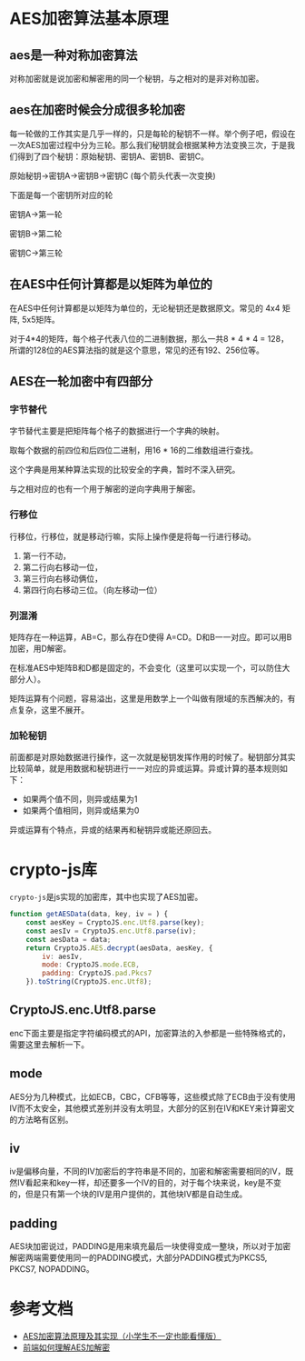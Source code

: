 
# AES加密算法基本原理

## aes是一种对称加密算法

对称加密就是说加密和解密用的同一个秘钥，与之相对的是非对称加密。

## aes在加密时候会分成很多轮加密

每一轮做的工作其实是几乎一样的，只是每轮的秘钥不一样。举个例子吧，假设在一次AES加密过程中分为三轮。那么我们秘钥就会根据某种方法变换三次，于是我们得到了四个秘钥：原始秘钥、密钥A、密钥B、密钥C。

原始秘钥->密钥A->密钥B->密钥C (每个箭头代表一次变换)

下面是每一个密钥所对应的轮

密钥A->第一轮

密钥B->第二轮

密钥C->第三轮

## 在AES中任何计算都是以矩阵为单位的

在AES中任何计算都是以矩阵为单位的，无论秘钥还是数据原文。常见的 4x4 矩阵, 5x5矩阵。

对于4*4的矩阵，每个格子代表八位的二进制数据，那么一共8 * 4 * 4 = 128，所谓的128位的AES算法指的就是这个意思，常见的还有192、256位等。

## AES在一轮加密中有四部分

### 字节替代

字节替代主要是把矩阵每个格子的数据进行一个字典的映射。

取每个数据的前四位和后四位二进制，用16 * 16的二维数组进行查找。

这个字典是用某种算法实现的比较安全的字典，暂时不深入研究。

与之相对应的也有一个用于解密的逆向字典用于解密。

### 行移位

行移位，行移位，就是移动行嘛，实际上操作便是将每一行进行移动。

1. 第一行不动，
2. 第二行向右移动一位，
3. 第三行向右移动俩位，
4. 第四行向右移动三位。（向左移动一位）

### 列混淆

矩阵存在一种运算，AB=C，那么存在D使得 A=CD。D和B一一对应。即可以用B加密，用D解密。

在标准AES中矩阵B和D都是固定的，不会变化（这里可以实现一个，可以防住大部分人）。

矩阵运算有个问题，容易溢出，这里是用数学上一个叫做有限域的东西解决的，有点复杂，这里不展开。

### 加轮秘钥

前面都是对原始数据进行操作，这一次就是秘钥发挥作用的时候了。秘钥部分其实比较简单，就是用数据和秘钥进行一一对应的异或运算。异或计算的基本规则如下：
- 如果两个值不同，则异或结果为1
- 如果两个值相同，则异或结果为0

异或运算有个特点，异或的结果再和秘钥异或能还原回去。


# crypto-js库

`crypto-js`是js实现的加密库，其中也实现了AES加密。

```js
function getAESData(data, key, iv = ) {
    const aesKey = CryptoJS.enc.Utf8.parse(key);
    const aesIv = CryptoJS.enc.Utf8.parse(iv);
    const aesData = data;
    return CryptoJS.AES.decrypt(aesData, aesKey, {
        iv: aesIv,
        mode: CryptoJS.mode.ECB,
        padding: CryptoJS.pad.Pkcs7
    }).toString(CryptoJS.enc.Utf8);
```

## CryptoJS.enc.Utf8.parse

enc下面主要是指定字符编码模式的API，加密算法的入参都是一些特殊格式的，需要这里去解析一下。

## mode
AES分为几种模式，比如ECB，CBC，CFB等等，这些模式除了ECB由于没有使用IV而不太安全，其他模式差别并没有太明显，大部分的区别在IV和KEY来计算密文的方法略有区别。

## iv
iv是偏移向量，不同的IV加密后的字符串是不同的，加密和解密需要相同的IV，既然IV看起来和key一样，却还要多一个IV的目的，对于每个块来说，key是不变的，但是只有第一个块的IV是用户提供的，其他块IV都是自动生成。

## padding
AES块加密说过，PADDING是用来填充最后一块使得变成一整块，所以对于加密解密两端需要使用同一的PADDING模式，大部分PADDING模式为PKCS5, PKCS7, NOPADDING。


# 参考文档
- [AES加密算法原理及其实现（小学生不一定也能看懂版）](https://zhuanlan.zhihu.com/p/702060967)
- [前端如何理解AES加解密](https://zhuanlan.zhihu.com/p/543366122)